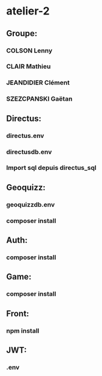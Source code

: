 # atelier-2

## Groupe:
###     COLSON Lenny
###     CLAIR Mathieu
###     JEANDIDIER Clément
###     SZEZCPANSKI Gaëtan

## Directus:
###     directus.env
###     directusdb.env
###     Import sql depuis directus_sql

## Geoquizz:
###     geoquizzdb.env 
###     composer install 

## Auth:
###     composer install

## Game:
###     composer install

## Front:
###     npm install 

## JWT:
###     .env